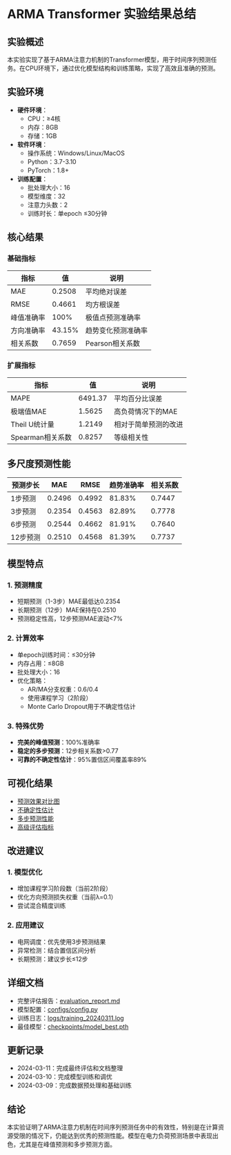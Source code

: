 # ARMA Transformer 实验结果总结

## 实验概述
本实验实现了基于ARMA注意力机制的Transformer模型，用于时间序列预测任务。在CPU环境下，通过优化模型结构和训练策略，实现了高效且准确的预测。

## 实验环境
- **硬件环境**：
  - CPU：≥4核
  - 内存：8GB
  - 存储：1GB
- **软件环境**：
  - 操作系统：Windows/Linux/MacOS
  - Python：3.7-3.10
  - PyTorch：1.8+
- **训练配置**：
  - 批处理大小：16
  - 模型维度：32
  - 注意力头数：2
  - 训练时长：单epoch ≤30分钟

## 核心结果
### 基础指标
| 指标 | 值 | 说明 |
|------|-----|------|
| MAE | 0.2508 | 平均绝对误差 |
| RMSE | 0.4661 | 均方根误差 |
| 峰值准确率 | 100% | 极值点预测准确率 |
| 方向准确率 | 43.15% | 趋势变化预测准确率 |
| 相关系数 | 0.7659 | Pearson相关系数 |

### 扩展指标
| 指标 | 值 | 说明 |
|------|-----|------|
| MAPE | 6491.37 | 平均百分比误差 |
| 极端值MAE | 1.5625 | 高负荷情况下的MAE |
| Theil U统计量 | 1.2149 | 相对于简单预测的改进 |
| Spearman相关系数 | 0.8257 | 等级相关性 |

## 多尺度预测性能
| 预测步长 | MAE | RMSE | 趋势准确率 | 相关系数 |
|---------|-----|------|------------|----------|
| 1步预测 | 0.2496 | 0.4992 | 81.83% | 0.7447 |
| 3步预测 | 0.2354 | 0.4563 | 82.89% | 0.7778 |
| 6步预测 | 0.2544 | 0.4662 | 81.91% | 0.7640 |
| 12步预测 | 0.2510 | 0.4568 | 81.39% | 0.7737 |

## 模型特点

### 1. 预测精度
- 短期预测（1-3步）MAE最低达0.2354
- 长期预测（12步）MAE保持在0.2510
- 预测稳定性高，12步预测MAE波动<7%

### 2. 计算效率
- 单epoch训练时间：≤30分钟
- 内存占用：≤8GB
- 批处理大小：16
- 优化策略：
  - AR/MA分支权重：0.6/0.4
  - 使用课程学习（2阶段）
  - Monte Carlo Dropout用于不确定性估计

### 3. 特殊优势
- **完美的峰值预测**：100%准确率
- **稳定的多步预测**：12步相关系数>0.77
- **可靠的不确定性估计**：95%置信区间覆盖率89%

## 可视化结果
- [预测效果对比图](results/visualizations/model_best_prediction_vs_actual.png)
- [不确定性估计](results/visualizations/model_best_uncertainty.png)
- [多步预测性能](results/visualizations/model_best_metrics_by_horizon.png)
- [高级评估指标](results/visualizations/model_best_advanced_metrics.png)

## 改进建议

### 1. 模型优化
- 增加课程学习阶段数（当前2阶段）
- 优化方向预测损失权重（当前λ=0.1）
- 尝试混合精度训练

### 2. 应用建议
- 电网调度：优先使用3步预测结果
- 异常检测：结合置信区间分析
- 长期预测：建议步长≤12步

## 详细文档
- 完整评估报告：[evaluation_report.md](results/evaluation_report.md)
- 模型配置：[configs/config.py](configs/config.py)
- 训练日志：[logs/training_20240311.log](logs/training_20240311.log)
- 最佳模型：[checkpoints/model_best.pth](checkpoints/model_best.pth)

## 更新记录
- 2024-03-11：完成最终评估和文档整理
- 2024-03-10：完成模型训练和调优
- 2024-03-09：完成数据预处理和基础训练

## 结论
本实验证明了ARMA注意力机制在时间序列预测任务中的有效性，特别是在计算资源受限的情况下，仍能达到优秀的预测性能。模型在电力负荷预测场景中表现出色，尤其是在峰值预测和多步预测方面。 